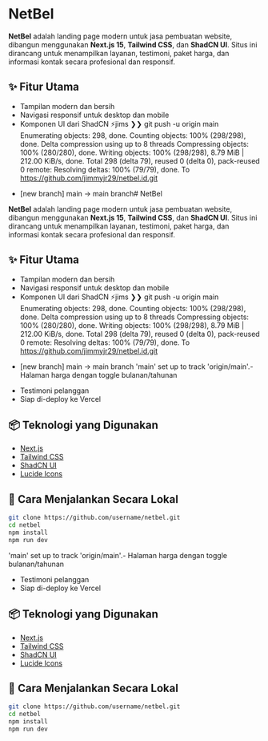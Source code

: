 # NetBel

**NetBel** adalah landing page modern untuk jasa pembuatan website, dibangun menggunakan **Next.js 15**, **Tailwind CSS**, dan **ShadCN UI**. Situs ini dirancang untuk menampilkan layanan, testimoni, paket harga, dan informasi kontak secara profesional dan responsif.

## ✨ Fitur Utama

- Tampilan modern dan bersih
- Navigasi responsif untuk desktop dan mobile
- Komponen UI dari ShadCN
 ⚡jims ❯❯ git push -u origin main
Enumerating objects: 298, done.
Counting objects: 100% (298/298), done.
Delta compression using up to 8 threads
Compressing objects: 100% (280/280), done.
Writing objects: 100% (298/298), 8.79 MiB | 212.00 KiB/s, done.
Total 298 (delta 79), reused 0 (delta 0), pack-reused 0
remote: Resolving deltas: 100% (79/79), done.
To https://github.com/jimmyjr29/netbel.id.git
 * [new branch]      main -> main
branch# NetBel

**NetBel** adalah landing page modern untuk jasa pembuatan website, dibangun menggunakan **Next.js 15**, **Tailwind CSS**, dan **ShadCN UI**. Situs ini dirancang untuk menampilkan layanan, testimoni, paket harga, dan informasi kontak secara profesional dan responsif.

## ✨ Fitur Utama

- Tampilan modern dan bersih
- Navigasi responsif untuk desktop dan mobile
- Komponen UI dari ShadCN
 ⚡jims ❯❯ git push -u origin main
Enumerating objects: 298, done.
Counting objects: 100% (298/298), done.
Delta compression using up to 8 threads
Compressing objects: 100% (280/280), done.
Writing objects: 100% (298/298), 8.79 MiB | 212.00 KiB/s, done.
Total 298 (delta 79), reused 0 (delta 0), pack-reused 0
remote: Resolving deltas: 100% (79/79), done.
To https://github.com/jimmyjr29/netbel.id.git
 * [new branch]      main -> main
branch 'main' set up to track 'origin/main'.- Halaman harga dengan toggle bulanan/tahunan
- Testimoni pelanggan
- Siap di-deploy ke Vercel

## 📦 Teknologi yang Digunakan

- [Next.js](https://nextjs.org/)
- [Tailwind CSS](https://tailwindcss.com/)
- [ShadCN UI](https://ui.shadcn.com/)
- [Lucide Icons](https://lucide.dev/)

## 🚀 Cara Menjalankan Secara Lokal

```bash
git clone https://github.com/username/netbel.git
cd netbel
npm install
npm run dev
```
 'main' set up to track 'origin/main'.- Halaman harga dengan toggle bulanan/tahunan
- Testimoni pelanggan
- Siap di-deploy ke Vercel

## 📦 Teknologi yang Digunakan

- [Next.js](https://nextjs.org/)
- [Tailwind CSS](https://tailwindcss.com/)
- [ShadCN UI](https://ui.shadcn.com/)
- [Lucide Icons](https://lucide.dev/)

## 🚀 Cara Menjalankan Secara Lokal

```bash
git clone https://github.com/username/netbel.git
cd netbel
npm install
npm run dev
```
